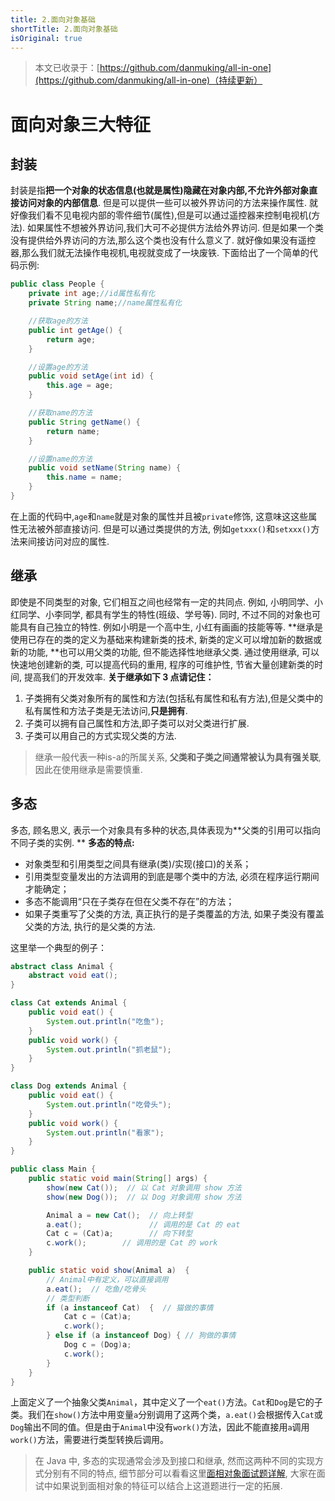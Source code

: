 ```yaml
---
title: 2.面向对象基础
shortTitle: 2.面向对象基础
isOriginal: true
---
```

> 本文已收录于：[https://github.com/danmuking/all-in-one](https://github.com/danmuking/all-in-one)（持续更新）

# 面向对象三大特征
## 封装
封装是指**把一个对象的状态信息(也就是属性)隐藏在对象内部,不允许外部对象直接访问对象的内部信息**. 但是可以提供一些可以被外界访问的方法来操作属性. 就好像我们看不见电视内部的零件细节(属性),但是可以通过遥控器来控制电视机(方法). 如果属性不想被外界访问,我们大可不必提供方法给外界访问. 但是如果一个类没有提供给外界访问的方法,那么这个类也没有什么意义了. 就好像如果没有遥控器,那么我们就无法操作电视机,电视就变成了一块废铁. 
下面给出了一个简单的代码示例:
```java
public class People {
    private int age;//id属性私有化
    private String name;//name属性私有化

    //获取age的方法
    public int getAge() {
        return age;
    }

    //设置age的方法
    public void setAge(int id) {
        this.age = age;
    }

    //获取name的方法
    public String getName() {
        return name;
    }

    //设置name的方法
    public void setName(String name) {
        this.name = name;
    }
}

```
在上面的代码中,`age`和`name`就是对象的属性并且被`private`修饰, 这意味这这些属性无法被外部直接访问. 但是可以通过类提供的方法, 例如`getxxx()`和`setxxx()`方法来间接访问对应的属性.
## 继承
即使是不同类型的对象, 它们相互之间也经常有一定的共同点. 例如, 小明同学、小红同学、小李同学, 都具有学生的特性(班级、学号等). 同时, 不过不同的对象也可能具有自己独立的特性. 例如小明是一个高中生, 小红有画画的技能等等. **继承是使用已存在的类的定义为基础来构建新类的技术, 新类的定义可以增加新的数据或新的功能, **也可以用父类的功能, 但不能选择性地继承父类. 通过使用继承, 可以快速地创建新的类, 可以提高代码的重用, 程序的可维护性, 节省大量创建新类的时间, 提高我们的开发效率. 
**关于继承如下 3 点请记住：**

1. 子类拥有父类对象所有的属性和方法(包括私有属性和私有方法),但是父类中的私有属性和方法子类是无法访问,**只是拥有**. 
2. 子类可以拥有自己属性和方法,即子类可以对父类进行扩展. 
3. 子类可以用自己的方式实现父类的方法. 
> 继承一般代表一种is-a的所属关系, **父类和子类之间通常被认为具有强关联**, 因此在使用继承是需要慎重.

## 多态
多态, 顾名思义, 表示一个对象具有多种的状态,具体表现为**父类的引用可以指向不同子类的实例. **
**多态的特点:**

- 对象类型和引用类型之间具有继承(类)/实现(接口)的关系；
- 引用类型变量发出的方法调用的到底是哪个类中的方法, 必须在程序运行期间才能确定；
- 多态不能调用“只在子类存在但在父类不存在”的方法；
- 如果子类重写了父类的方法, 真正执行的是子类覆盖的方法, 如果子类没有覆盖父类的方法, 执行的是父类的方法. 

这里举一个典型的例子：
```java
abstract class Animal {  
    abstract void eat();  
}  

class Cat extends Animal {  
    public void eat() {  
        System.out.println("吃鱼");  
    }  
    public void work() {  
        System.out.println("抓老鼠");  
    }  
}  

class Dog extends Animal {  
    public void eat() {  
        System.out.println("吃骨头");  
    }  
    public void work() {  
        System.out.println("看家");  
    }  
}

public class Main {
    public static void main(String[] args) {
        show(new Cat());  // 以 Cat 对象调用 show 方法
        show(new Dog());  // 以 Dog 对象调用 show 方法

        Animal a = new Cat();  // 向上转型  
        a.eat();               // 调用的是 Cat 的 eat
        Cat c = (Cat)a;        // 向下转型  
        c.work();        // 调用的是 Cat 的 work
    }  

    public static void show(Animal a)  {
        // Animal中有定义，可以直接调用
        a.eat();  // 吃鱼/吃骨头
        // 类型判断
        if (a instanceof Cat)  {  // 猫做的事情 
            Cat c = (Cat)a;  
            c.work();  
        } else if (a instanceof Dog) { // 狗做的事情 
            Dog c = (Dog)a;  
            c.work();  
        }  
    }  
}
```
上面定义了一个抽象父类`Animal`，其中定义了一个`eat()`方法。`Cat`和`Dog`是它的子类。我们在`show()`方法中用变量`a`分别调用了这两个类，`a.eat()`会根据传入`Cat`或`Dog`输出不同的值。但是由于`Animal`中没有`work()`方法，因此不能直接用`a`调用`work()`方法，需要进行类型转换后调用。
> 在 Java 中, 多态的实现通常会涉及到接口和继承, 然而这两种不同的实现方式分别有不同的特点, 细节部分可以看看这里[面相对象面试题详解](), 大家在面试中如果说到面相对象的特征可以结合上这道题进行一定的拓展.